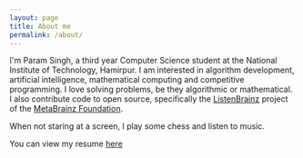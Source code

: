 ```yaml
---
layout: page
title: About me
permalink: /about/
---
```


I'm Param Singh, a third year Computer Science student at the National
Institute of Technology, Hamirpur. I am interested in algorithm development,
artificial intelligence, mathematical computing and competitive programming.
I love solving problems, be they algorithmic or mathematical. I also
contribute code to open source, specifically the
[ListenBrainz](https://github.com/metabrainz/listenbrainz-server) project
of the [MetaBrainz Foundation](https://metabrainz.org/).

When not staring at a screen, I play some chess and listen to music.

You can view my resume [here](https://drive.google.com/file/d/0B1WGMArwh4qDMHZLaHpobWVGbjQ/view?usp=sharing)
